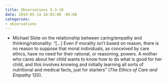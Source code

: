 ```yaml
---
title: Observations 5-3-19
date: 2019-05-14 16:03:00 -05:00
categories:
- observations
---
```


- Michael Slote on the relationship between caring/empathy and thinking/rationality: “[…] Even if morality isn’t based on reason, there is no reason to suppose that moral individuals, as conceived by care ethics, have no need for their rational, or reasoning, powers. A mother who cares about her child wants to know how to do what is good for her child, and this involves knowing and initially learning all sorts of nutritional and medical facts, just for starters” (*The Ethics of Care and Empathy* 120).